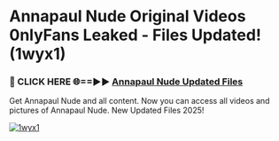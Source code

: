 # Annapaul Nude Original Videos 0nlyFans Leaked - Files Updated! (1wyx1)

<h3>🔴 CLICK HERE 🌐==►► <a href="https://tinyurl.com/y5r63du9" rel="nofollow">Annapaul Nude Updated Files</a></h3>

Get Annapaul Nude and all content. Now you can access all videos and pictures of Annapaul Nude. New Updated Files 2025!

[![1wyx1](https://i.imgur.com/UVo9nyh.gif)](https://tinyurl.com/y5r63du9)